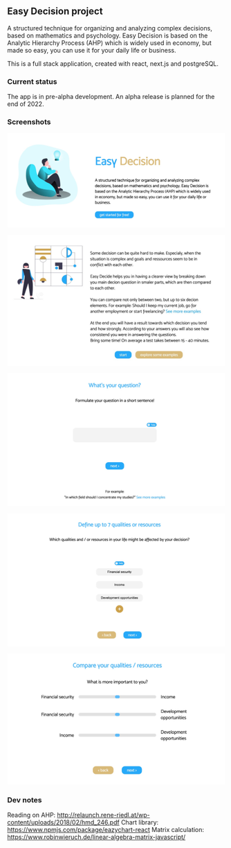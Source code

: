 ## Easy Decision project

A structured technique for organizing and analyzing complex decisions, based on mathematics and psychology. Easy Decision is based on the Analytic Hierarchy Process (AHP) which is widely used in economy, but made so easy, you can use it for your daily life or business.

This is a full stack application, created with react, next.js and postgreSQL.

### Current status

The app is in pre-alpha development. An alpha release is planned for the end of 2022.

### Screenshots

![](public/assets/screenshots/landingpage-snip.jpg)

![](public/assets/screenshots/intro-snip.jpg)

![](public/assets/screenshots/user-input-snip.jpg)

![](public/assets/screenshots/user-input-2-snip.jpg)

![](public/assets/screenshots/user-input-3-snip.jpg)

### Dev notes

Reading on AHP: http://relaunch.rene-riedl.at/wp-content/uploads/2018/02/hmd_246.pdf
Chart library: https://www.npmjs.com/package/eazychart-react
Matrix calculation: https://www.robinwieruch.de/linear-algebra-matrix-javascript/
